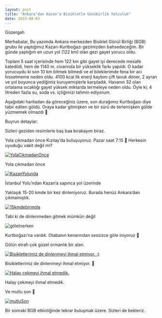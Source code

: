 ```yaml
---
layout: post
title: "Ankara’dan Kazan’a Bisikletle Günübirlik Yolculuk"
date: 2015-08-03
---
```


Güzergah

Merhabalar, Bu yazımda Ankara merkezden Bisiklet Gönül Birliği (BGB) grubu ile yaptığımız Kazan-Kurtboğazı gezimizden bahsedeceğim. Bir günde yaptığım en uzun yol (122 km) olan gezi gayet yorucu oldu. 

Toplam 5 saat içerisinde hem 122 km gibi gayet iyi derecede mesafe katedildi, hem de 1140 m. civarında bir yükseklik farkı yapıldı. O kadar yorucuydu ki son 10 km bitmek bilmedi ve el bileklerimde fena bir acı hissetmeme neden oldu. 4100 kcal lik enerji kaybını çift tavuk döner, 2 ayran ve yol boyunca yediğimiz kuruyemişlerle karşıladık. Havanın 32 olan ortalama sıcaklığı gayet yüksek miktarda termeleye neden oldu. Öyle ki; 4 litreden fazla su, soda vs. içtiğimizi tahmin ediyorum.

Aşağıdaki haritadan da göreceğiniz üzere, son durağımız Kurtboğazı diye tabir edilen göldü. Oraya kadar gitmişken ve bir sürü de terlemişken gölde yüzmemek olmazdı 🙂

Buyrun detaylar:

Sizleri geziden resimlerle baş baa bırakayım biraz.

Yola çıkmadan önce Kızılay’da buluşuyoruz. Pazar saat 7:15 🙂 Herkesin uyuduğu vakit değil mi?

[![YolaCikmadanOnce](http://sekilver.net/akifsblog.com//wp-content/uploads/2015/08/YolaCikmadanOnce-300x225.jpg)](http://sekilver.net/akifsblog.com//2015/08/31/ankaradan-kazana-bisikletle-gunubirlik-yolculuk/yolacikmadanonce/)

Yola çıkmadan önce

[![KazanYolunda](http://sekilver.net/akifsblog.com//wp-content/uploads/2015/08/KazanYolunda-300x169.jpg)](http://sekilver.net/akifsblog.com//wp-content/uploads/2015/08/KazanYolunda.jpg)

İstanbul Yolu’ndan Kazan’a sapınca yol üzerinde

Yaklaşık 15-20 kmde bir kez dinleniyoruz. Burada henüz Ankara’dan çıkmamıştık.

[![15kmdebirmola](http://sekilver.net/akifsblog.com//wp-content/uploads/2015/08/15kmdebirmola-300x225.jpg)](http://sekilver.net/akifsblog.com//wp-content/uploads/2015/08/15kmdebirmola.jpg)

Tabi ki de dinlenmeden gitmek mümkün değil

![göleInerken](http://sekilver.net/akifsblog.com//wp-content/uploads/2015/08/göleInerken-300x225.jpg)

Kurtboğazı’na vardık. Otabanın kenarından sessizce göle iniyoruz 🙂

Gölün etrafı çok güzel ormanlık bir alan.

[![Bisikletlerimiz de dinlenmeyi ihmal etmiyor. :)](http://sekilver.net/akifsblog.com//wp-content/uploads/2015/08/bisikletlerDinlenirken-300x169.jpg)](http://sekilver.net/akifsblog.com//wp-content/uploads/2015/08/bisikletlerDinlenirken.jpg)

Bisikletlerimiz de dinlenmeyi ihmal etmiyor. 🙂

[![Halay çekmeyi ihmal etmedik. ](http://sekilver.net/akifsblog.com//wp-content/uploads/2015/08/halaydamiCekmiyek-300x169.jpg)](http://sekilver.net/akifsblog.com//wp-content/uploads/2015/08/halaydamiCekmiyek.jpg)

Halay çekmeyi ihmal etmedik.

Ve mutlu son 🙂

[![mutluSon](http://sekilver.net/akifsblog.com//wp-content/uploads/2015/08/mutluSon-300x169.jpg)](http://sekilver.net/akifsblog.com//wp-content/uploads/2015/08/mutluSon.jpg)

Bir sonraki BGB etkinliğinde tekrar buluşmak üzere. Sizleri de bekleriz.